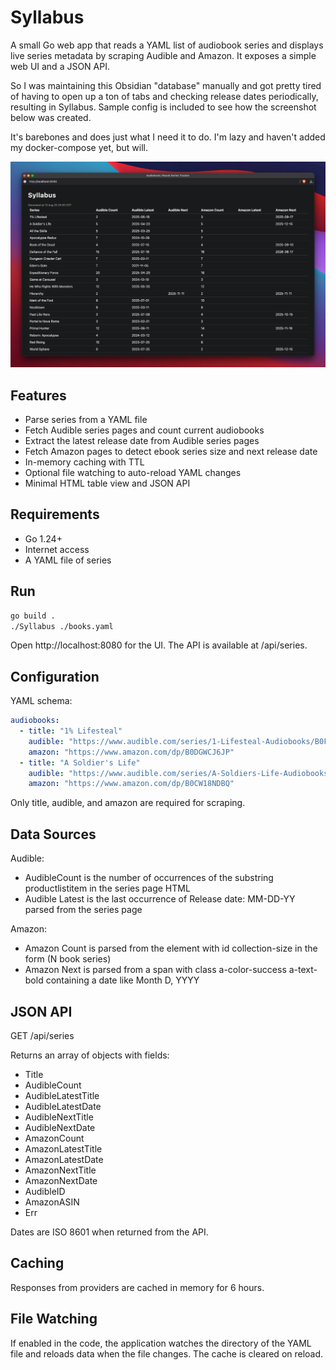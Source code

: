 # Syllabus

A small Go web app that reads a YAML list of audiobook series and displays live series metadata by scraping Audible and Amazon. It exposes a simple web UI and a JSON API.

So I was maintaining this Obsidian "database" manually and got pretty tired of having to open up a ton of tabs and checking release dates periodically, resulting in Syllabus. Sample config is included to see how the screenshot below was created.

It's barebones and does just what I need it to do. I'm lazy and haven't added my docker-compose yet, but will.

![syllabus](res/syllabus.png)

## Features

- Parse series from a YAML file
- Fetch Audible series pages and count current audiobooks
- Extract the latest release date from Audible series pages
- Fetch Amazon pages to detect ebook series size and next release date
- In-memory caching with TTL
- Optional file watching to auto-reload YAML changes
- Minimal HTML table view and JSON API

## Requirements

- Go 1.24+
- Internet access
- A YAML file of series


## Run

```bash
go build . 
./Syllabus ./books.yaml
```

Open http://localhost:8080 for the UI. The API is available at /api/series.

## Configuration

YAML schema:

```yaml
audiobooks:
  - title: "1% Lifesteal"
    audible: "https://www.audible.com/series/1-Lifesteal-Audiobooks/B0F8QMLV9T"
    amazon: "https://www.amazon.com/dp/B0DGWCJ6JP"
  - title: "A Soldier's Life"
    audible: "https://www.audible.com/series/A-Soldiers-Life-Audiobooks/B0D34549LX"
    amazon: "https://www.amazon.com/dp/B0CW18NDBQ"
```

Only title, audible, and amazon are required for scraping.

## Data Sources

Audible:
- AudibleCount is the number of occurrences of the substring productlistitem in the series page HTML
- Audible Latest is the last occurrence of Release date: MM-DD-YY parsed from the series page

Amazon:
- Amazon Count is parsed from the element with id collection-size in the form (N book series)
- Amazon Next is parsed from a span with class a-color-success a-text-bold containing a date like Month D, YYYY

## JSON API

GET /api/series

Returns an array of objects with fields:
- Title
- AudibleCount
- AudibleLatestTitle
- AudibleLatestDate
- AudibleNextTitle
- AudibleNextDate
- AmazonCount
- AmazonLatestTitle
- AmazonLatestDate
- AmazonNextTitle
- AmazonNextDate
- AudibleID
- AmazonASIN
- Err

Dates are ISO 8601 when returned from the API.

## Caching

Responses from providers are cached in memory for 6 hours.

## File Watching

If enabled in the code, the application watches the directory of the YAML file and reloads data when the file changes. The cache is cleared on reload.
